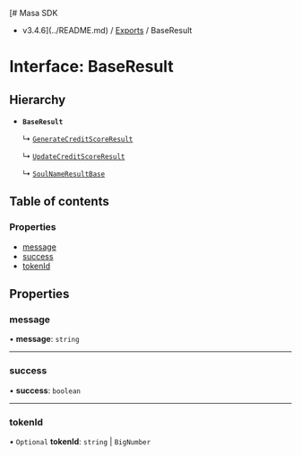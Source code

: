 [# Masa SDK
 - v3.4.6](../README.md) / [Exports](../modules.md) / BaseResult

# Interface: BaseResult

## Hierarchy

- **`BaseResult`**

  ↳ [`GenerateCreditScoreResult`](GenerateCreditScoreResult.md)

  ↳ [`UpdateCreditScoreResult`](UpdateCreditScoreResult.md)

  ↳ [`SoulNameResultBase`](SoulNameResultBase.md)

## Table of contents

### Properties

- [message](BaseResult.md#message)
- [success](BaseResult.md#success)
- [tokenId](BaseResult.md#tokenid)

## Properties

### message

• **message**: `string`

___

### success

• **success**: `boolean`

___

### tokenId

• `Optional` **tokenId**: `string` \| `BigNumber`
